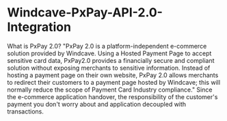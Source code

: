 # Windcave-PxPay-API-2.0-Integration
What is PxPay 2.0?
"PxPay 2.0 is a platform-independent e-commerce solution provided by Windcave. Using a Hosted Payment Page to accept sensitive card data, PxPay2.0 provides a financially secure and compliant solution without exposing merchants to sensitive information. Instead of hosting a payment page on their own website, PxPay 2.0 allows merchants to redirect their customers to a payment page hosted by Windcave; this will normally reduce the scope of Payment Card Industry compliance."
Since the e-commerce application handover, the responsibility of the customer's payment you don't worry about and application decoupled with transactions.
